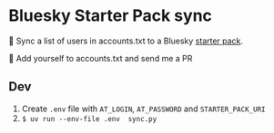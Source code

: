 # Bluesky Starter Pack sync

🔄 Sync a list of users in accounts.txt to a Bluesky [starter pack][sp].

🐙 Add yourself to accounts.txt and send me a PR


## Dev

1. Create `.env` file with `AT_LOGIN`, `AT_PASSWORD` and `STARTER_PACK_URI`
2. `$ uv run --env-file .env  sync.py`




[sp]: https://bsky.app/starter-pack/jabid.in/3lagxhtghxi2e
